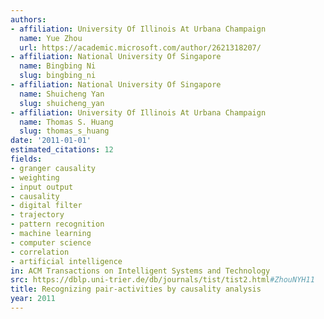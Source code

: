 ```yaml
---
authors:
- affiliation: University Of Illinois At Urbana Champaign
  name: Yue Zhou
  url: https://academic.microsoft.com/author/2621318207/
- affiliation: National University Of Singapore
  name: Bingbing Ni
  slug: bingbing_ni
- affiliation: National University Of Singapore
  name: Shuicheng Yan
  slug: shuicheng_yan
- affiliation: University Of Illinois At Urbana Champaign
  name: Thomas S. Huang
  slug: thomas_s_huang
date: '2011-01-01'
estimated_citations: 12
fields:
- granger causality
- weighting
- input output
- causality
- digital filter
- trajectory
- pattern recognition
- machine learning
- computer science
- correlation
- artificial intelligence
in: ACM Transactions on Intelligent Systems and Technology
src: https://dblp.uni-trier.de/db/journals/tist/tist2.html#ZhouNYH11
title: Recognizing pair-activities by causality analysis
year: 2011
---
```

